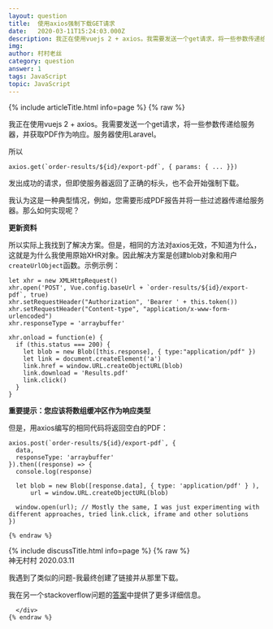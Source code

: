 ```yaml
---
layout: question
title:  使用axios强制下载GET请求
date:   2020-03-11T15:24:03.000Z
description: 我正在使用vuejs 2 + axios。我需要发送一个get请求，将一些参数传递给服务器，并获取PDF作为响应。服务器使用Laravel。所以a...
img: 
author: 村村老丝
category: question
answer: 1
tags: JavaScript
topic: JavaScript
---
```

<div class="article-root">
  <div class="article">
    {% include articleTitle.html info=page %}
    {% raw %}
    <div class="article-content"><p><font style="vertical-align: inherit;"><font style="vertical-align: inherit;">我正在使用vuejs 2 + axios。</font><font style="vertical-align: inherit;">我需要发送一个get请求，将一些参数传递给服务器，并获取PDF作为响应。</font><font style="vertical-align: inherit;">服务器使用Laravel。</font></font></p>

<p><font style="vertical-align: inherit;"><font style="vertical-align: inherit;">所以</font></font></p>

<pre><code>axios.get(`order-results/${id}/export-pdf`, { params: { ... }})
</code></pre>

<p><font style="vertical-align: inherit;"><font style="vertical-align: inherit;">发出成功的请求，但即使服务器返回了正确的标头，也不会开始强制下载。</font></font></p>

<p><font style="vertical-align: inherit;"><font style="vertical-align: inherit;">我认为这是一种典型情况，例如，您需要形成PDF报告并将一些过滤器传递给服务器。</font><font style="vertical-align: inherit;">那么如何实现呢？</font></font></p>

<p><strong><font style="vertical-align: inherit;"><font style="vertical-align: inherit;">更新资料</font></font></strong></p>

<p><font style="vertical-align: inherit;"><font style="vertical-align: inherit;">所以实际上我找到了解决方案。</font><font style="vertical-align: inherit;">但是，相同的方法对axios无效，不知道为什么，这就是为什么我使用原始XHR对象。</font><font style="vertical-align: inherit;">因此解决方案是创建blob对象和用户</font></font><code>createUrlObject</code><font style="vertical-align: inherit;"><font style="vertical-align: inherit;">函数。</font><font style="vertical-align: inherit;">示例示例：</font></font></p>

<pre><code>let xhr = new XMLHttpRequest()<font></font>
xhr.open('POST', Vue.config.baseUrl + `order-results/${id}/export-pdf`, true)<font></font>
xhr.setRequestHeader("Authorization", 'Bearer ' + this.token())<font></font>
xhr.setRequestHeader("Content-type", "application/x-www-form-urlencoded")<font></font>
xhr.responseType = 'arraybuffer'<font></font>
<font></font>
xhr.onload = function(e) {<font></font>
  if (this.status === 200) {<font></font>
    let blob = new Blob([this.response], { type:"application/pdf" })<font></font>
    let link = document.createElement('a')<font></font>
    link.href = window.URL.createObjectURL(blob)<font></font>
    link.download = 'Results.pdf'<font></font>
    link.click()<font></font>
  }<font></font>
}<font></font>
</code></pre>

<p><strong><font style="vertical-align: inherit;"><font style="vertical-align: inherit;">重要提示：您应该将数组缓冲区作为响应类型</font></font></strong></p>

<p><font style="vertical-align: inherit;"><font style="vertical-align: inherit;">但是，用axios编写的相同代码将返回空白的PDF：</font></font></p>

<pre><code>axios.post(`order-results/${id}/export-pdf`, {<font></font>
  data,<font></font>
  responseType: 'arraybuffer'<font></font>
}).then((response) =&gt; {<font></font>
  console.log(response)<font></font>
<font></font>
  let blob = new Blob([response.data], { type: 'application/pdf' } ),<font></font>
      url = window.URL.createObjectURL(blob)<font></font>
<font></font>
  window.open(url); // Mostly the same, I was just experimenting with different approaches, tried link.click, iframe and other solutions<font></font>
})<font></font>
</code></pre></div>
    {% endraw %}
  </div>

  <div class="discuss-wrapper">
    {% include discussTitle.html info=page %}
    {% raw %}
    <div class="discuss-item">
        <div class="discuss-parent">
          <div class="discuss-meta">
            <span class="discuss-user">神无村村</span>
            <span class="discuss-time">2020.03.11</span>
          </div>
          <div class="discuss-comment"><p><font style="vertical-align: inherit;"><font style="vertical-align: inherit;">我遇到了类似的问题-我最终创建了链接并从那里下载。</font></font></p>

<p><font style="vertical-align: inherit;"><font style="vertical-align: inherit;">我</font><font style="vertical-align: inherit;">在另一个stackoverflow问题</font><font style="vertical-align: inherit;">的</font></font><a href="https://stackoverflow.com/a/47427313/1882460"><font style="vertical-align: inherit;"><font style="vertical-align: inherit;">答案</font></font></a><font style="vertical-align: inherit;"><font style="vertical-align: inherit;">中提供了更多详细信息</font><font style="vertical-align: inherit;">。</font></font></p></div>
        </div>
        
      </div>
    {% endraw %}
  </div>
<div>
